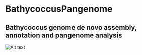 # BathycoccusPangenome
## Bathycoccus genome de novo assembly, annotation and pangenome analysis

![Alt text](https://github.com/LouisDennu/BathycoccusPangenome/blob/main/Annotation/Bathycoccus_pangenome_pipelines-Genome_annotation_pipeline.png)
